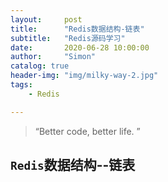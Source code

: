 ```yaml
---
layout:     post
title:      "Redis数据结构-链表"
subtitle:   "Redis源码学习"
date:       2020-06-28 10:00:00
author:     "Simon"
catalog: true
header-img: "img/milky-way-2.jpg"
tags:
    - Redis

---
```


> “Better code, better life. ”

## `Redis`数据结构--链表


